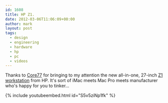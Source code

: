 ```yaml
---
id: 1608
title: HP Z1.
date: 2012-03-06T11:06:09+00:00
author: mark
layout: post
tags:
  - design
  - engineering
  - hardware
  - hp
  - pc
  - videos
---
```

Thanks to [Core77](http://www.core77.com/blog/object_culture/hps_z1_workstation_designed_so_you_can_mess_with_it_21770.asp) for bringing to my attention the new all-in-one, 27-inch [Z1 workstation](http://www.hp.com/united-states/campaigns/workstations/z1_features.html) from HP. It's sort of iMac meets Mac Pro meets manufacturer who's happy for you to tinker...

{% include youtubeembed.html id="S5v5ziNp1fk" %}
